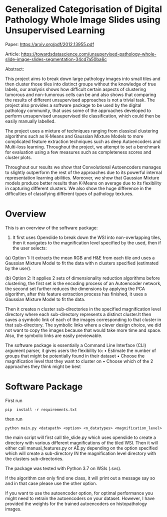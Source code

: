 # Generalized Categorisation of Digital Pathology Whole Image Slides using Unsupervised Learning

Paper: https://arxiv.org/pdf/2012.13955.pdf

Article: https://towardsdatascience.com/unsupervised-pathology-whole-slide-image-slides-segmentation-34cd7a50ba6c

Abstract:

This project aims to break down large pathology images into small tiles and then cluster those tiles into distinct groups without the knowledge of true labels, our analysis shows how difficult certain aspects of clustering tumorous and non-tumorous cells can be and also shows that comparing the results of different unsupervised approaches is not a trivial task. The project also provides a software package to be used by the digital pathology community, that uses some of the approaches developed to perform unsupervised unsupervised tile classification, which could then be easily manually labelled.

The project uses a mixture of techniques ranging from classical clustering algorithms such as K-Means and Gaussian Mixture Models to more complicated feature extraction techniques such as deep Autoencoders and Multi-loss learning. Throughout the project, we attempt to set a benchmark for evaluation using a few measures such as completeness scores and cluster plots.

Throughout our results we show that Convolutional Autoencoders manages to slightly outperform the rest of the approaches due to its powerful internal representation learning abilities. Moreover, we show that Gaussian Mixture models produce better results than K-Means on average due to its flexibility in capturing different clusters. We also show the huge difference in the difficulties of classifying different types of pathology textures.

# Overview
This is an overview of the software package:
1. It first uses Openslide to break down the WSI into non-overlapping tiles, then it navigates to the magnification level specified by the used, then if the user selects:

(a) Option 1: It extracts the mean RGB and H&E from each tile and uses a Gaussian Mixture Model to fit the data with n clusters specified (estimated by the user).

(b) Option 2: It applies 2 sets of dimensionality reduction algorithms before clustering, the first set is the encoding process of an Autoencoder network, the second set further reduces the dimensions by applying the PCA algorithm, after this feature extraction process has finished, it uses a Gaussian Mixture Model to fit the data.

Then it creates n cluster sub-directories in the specified magnification level directory where each sub-directory represents a distinct cluster.It then saves a symbolic link of each of the images corresponding to that cluster in that sub-directory. The symbolic links where a clever design choice, we did not want to copy the images because that would take more time and space. Also, the symbolic links are easily previewable.

The software package is essentially a Command Line Interface (CLI) argument parser, it gives users the flexibility to:
• Estimate the number of groups that might be potentially found in their dataset • Choose the magnification level that they want to cluster on
• Choose which of the 2 approaches they think might be best

# Software Package
First run
```
pip  install -r requirements.txt
```

then run
```
python main.py <datapath> <option> <n_datatypes> <magnification_level>
```
the main script will first call tile_slide.py which uses openslide to create a directory with various different magnifications of the tiled WSI. Then it will either call manual_features.py or AE.py depending on the option specified which will create a sub-directory IN the magnification level directory with the clusters sub-directories.

The package was tested with Python 3.7 on WSIs (.svs). 

If the algorithm can only find one class, it will print out a message say so and in that case please use the other option.

If you want to use the autoencoder option, for optimal performance you might need to retrain the autoencoders on your dataset. However, I have provided the weights for the trained autoencoders on histopathology images.
